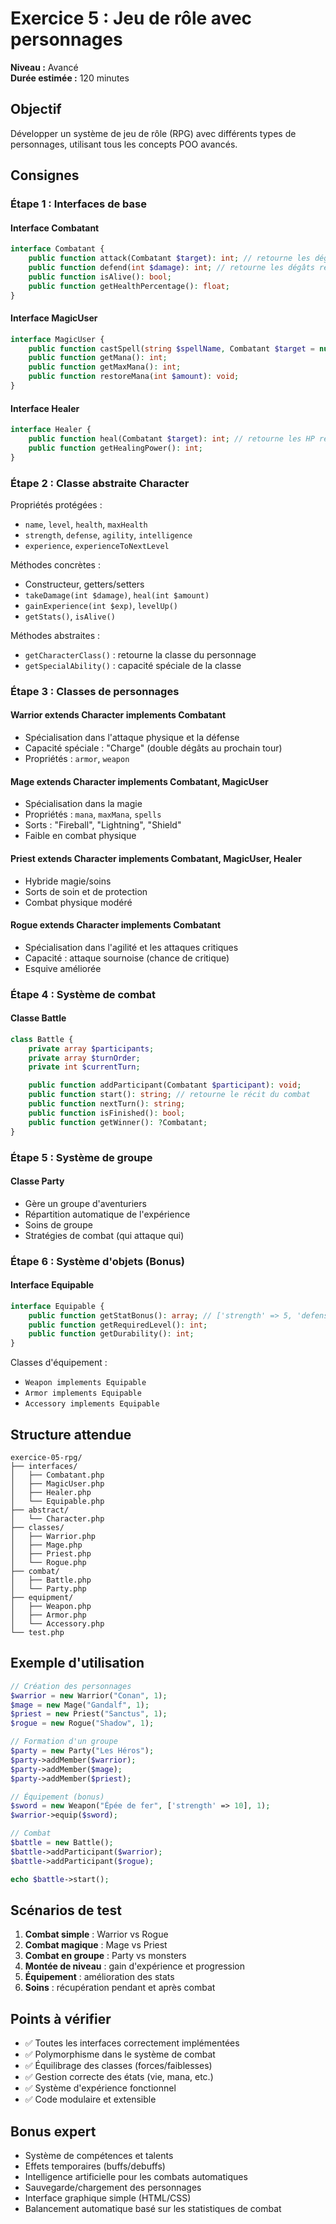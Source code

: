 # Exercice 5 : Jeu de rôle avec personnages

**Niveau :** Avancé  
**Durée estimée :** 120 minutes

## Objectif

Développer un système de jeu de rôle (RPG) avec différents types de personnages,
utilisant tous les concepts POO avancés.

## Consignes

### Étape 1 : Interfaces de base

#### Interface Combatant

```php
interface Combatant {
    public function attack(Combatant $target): int; // retourne les dégâts infligés
    public function defend(int $damage): int; // retourne les dégâts reçus après défense
    public function isAlive(): bool;
    public function getHealthPercentage(): float;
}
```

#### Interface MagicUser

```php
interface MagicUser {
    public function castSpell(string $spellName, Combatant $target = null): string;
    public function getMana(): int;
    public function getMaxMana(): int;
    public function restoreMana(int $amount): void;
}
```

#### Interface Healer

```php
interface Healer {
    public function heal(Combatant $target): int; // retourne les HP restaurés
    public function getHealingPower(): int;
}
```

### Étape 2 : Classe abstraite Character

Propriétés protégées :

- `name`, `level`, `health`, `maxHealth`
- `strength`, `defense`, `agility`, `intelligence`
- `experience`, `experienceToNextLevel`

Méthodes concrètes :

- Constructeur, getters/setters
- `takeDamage(int $damage)`, `heal(int $amount)`
- `gainExperience(int $exp)`, `levelUp()`
- `getStats()`, `isAlive()`

Méthodes abstraites :

- `getCharacterClass()` : retourne la classe du personnage
- `getSpecialAbility()` : capacité spéciale de la classe

### Étape 3 : Classes de personnages

#### Warrior extends Character implements Combatant

- Spécialisation dans l'attaque physique et la défense
- Capacité spéciale : "Charge" (double dégâts au prochain tour)
- Propriétés : `armor`, `weapon`

#### Mage extends Character implements Combatant, MagicUser

- Spécialisation dans la magie
- Propriétés : `mana`, `maxMana`, `spells`
- Sorts : "Fireball", "Lightning", "Shield"
- Faible en combat physique

#### Priest extends Character implements Combatant, MagicUser, Healer

- Hybride magie/soins
- Sorts de soin et de protection
- Combat physique modéré

#### Rogue extends Character implements Combatant

- Spécialisation dans l'agilité et les attaques critiques
- Capacité : attaque sournoise (chance de critique)
- Esquive améliorée

### Étape 4 : Système de combat

#### Classe Battle

```php
class Battle {
    private array $participants;
    private array $turnOrder;
    private int $currentTurn;

    public function addParticipant(Combatant $participant): void;
    public function start(): string; // retourne le récit du combat
    public function nextTurn(): string;
    public function isFinished(): bool;
    public function getWinner(): ?Combatant;
}
```

### Étape 5 : Système de groupe

#### Classe Party

- Gère un groupe d'aventuriers
- Répartition automatique de l'expérience
- Soins de groupe
- Stratégies de combat (qui attaque qui)

### Étape 6 : Système d'objets (Bonus)

#### Interface Equipable

```php
interface Equipable {
    public function getStatBonus(): array; // ['strength' => 5, 'defense' => 3]
    public function getRequiredLevel(): int;
    public function getDurability(): int;
}
```

Classes d'équipement :

- `Weapon implements Equipable`
- `Armor implements Equipable`
- `Accessory implements Equipable`

## Structure attendue

```text
exercice-05-rpg/
├── interfaces/
│   ├── Combatant.php
│   ├── MagicUser.php
│   ├── Healer.php
│   └── Equipable.php
├── abstract/
│   └── Character.php
├── classes/
│   ├── Warrior.php
│   ├── Mage.php
│   ├── Priest.php
│   └── Rogue.php
├── combat/
│   ├── Battle.php
│   └── Party.php
├── equipment/
│   ├── Weapon.php
│   ├── Armor.php
│   └── Accessory.php
└── test.php
```

## Exemple d'utilisation

```php
// Création des personnages
$warrior = new Warrior("Conan", 1);
$mage = new Mage("Gandalf", 1);
$priest = new Priest("Sanctus", 1);
$rogue = new Rogue("Shadow", 1);

// Formation d'un groupe
$party = new Party("Les Héros");
$party->addMember($warrior);
$party->addMember($mage);
$party->addMember($priest);

// Équipement (bonus)
$sword = new Weapon("Épée de fer", ['strength' => 10], 1);
$warrior->equip($sword);

// Combat
$battle = new Battle();
$battle->addParticipant($warrior);
$battle->addParticipant($rogue);

echo $battle->start();
```

## Scénarios de test

1. **Combat simple** : Warrior vs Rogue
2. **Combat magique** : Mage vs Priest
3. **Combat en groupe** : Party vs monsters
4. **Montée de niveau** : gain d'expérience et progression
5. **Équipement** : amélioration des stats
6. **Soins** : récupération pendant et après combat

## Points à vérifier

- ✅ Toutes les interfaces correctement implémentées
- ✅ Polymorphisme dans le système de combat
- ✅ Équilibrage des classes (forces/faiblesses)
- ✅ Gestion correcte des états (vie, mana, etc.)
- ✅ Système d'expérience fonctionnel
- ✅ Code modulaire et extensible

## Bonus expert

- Système de compétences et talents
- Effets temporaires (buffs/debuffs)
- Intelligence artificielle pour les combats automatiques
- Sauvegarde/chargement des personnages
- Interface graphique simple (HTML/CSS)
- Balancement automatique basé sur les statistiques de combat
